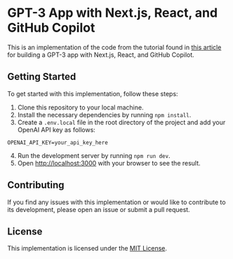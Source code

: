 # GPT-3 App with Next.js, React, and GitHub Copilot

This is an implementation of the code from the tutorial found in [this article](https://github.blog/2023-07-25-how-to-build-a-gpt-3-app-with-nextjs-react-and-github-copilot/) for building a GPT-3 app with Next.js, React, and GitHub Copilot.

## Getting Started

To get started with this implementation, follow these steps:

1. Clone this repository to your local machine.
2. Install the necessary dependencies by running `npm install`.
3. Create a `.env.local` file in the root directory of the project and add your OpenAI API key as follows:

```properties
OPENAI_API_KEY=your_api_key_here
```

4. Run the development server by running `npm run dev`.
5. Open [http://localhost:3000](http://localhost:3000) with your browser to see the result.



## Contributing

If you find any issues with this implementation or would like to contribute to its development, please open an issue or submit a pull request.

## License

This implementation is licensed under the [MIT License](LICENSE).